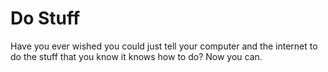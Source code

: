 Do Stuff
========

Have you ever wished you could just tell your computer and the internet to do the stuff that you know it knows how to do? Now you can.